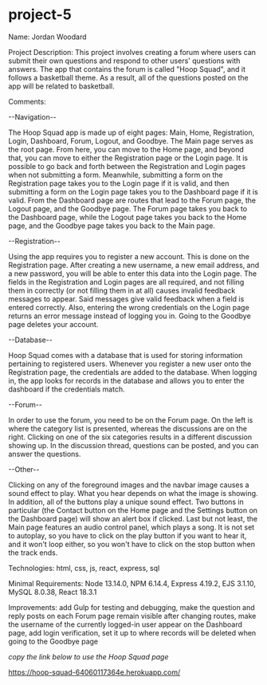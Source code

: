 # project-5

Name:  Jordan Woodard

Project Description:  This project involves creating a forum where users can submit their own questions and respond to other users' questions with answers.  The app that contains the forum is called "Hoop Squad", and it follows a basketball theme.  As a result, all of the questions posted on the app will be related to basketball.

Comments:  

--Navigation--

The Hoop Squad app is made up of eight pages:  Main, Home, Registration, Login, Dashboard, Forum, Logout, and Goodbye.  The Main page serves as the root page.  From here, you can move to the Home page, and beyond that, you can move to either the Registration page or the Login page.  It is possible to go back and forth between the Registration and Login pages when not submitting a form.  Meanwhile, submitting a form on the Registration page takes you to the Login page if it is valid, and then submitting a form on the Login page takes you to the Dashboard page if it is valid.  From the Dashboard page are routes that lead to the Forum page, the Logout page, and the Goodbye page.  The Forum page takes you back to the Dashboard page, while the Logout page takes you back to the Home page, and the Goodbye page takes you back to the Main page.

--Registration--

Using the app requires you to register a new account.  This is done on the Registration page.  After creating a new username, a new email address, and a new password, you will be able to enter this data into the Login page.  The fields in the Registration and Login pages are all required, and not filling them in correctly (or not filling them in at all) causes invalid feedback messages to appear.  Said messages give valid feedback when a field is entered correctly.  Also, entering the wrong credentials on the Login page returns an error message instead of logging you in.  Going to the Goodbye page deletes your account.

--Database--

Hoop Squad comes with a database that is used for storing information pertaining to registered users.  Whenever you register a new user onto the Registration page, the credentials are added to the database.  When logging in, the app looks for records in the database and allows you to enter the dashboard if the credentials match.

--Forum--

In order to use the forum, you need to be on the Forum page.  On the left is where the category list is presented, whereas the discussions are on the right.  Clicking on one of the six categories results in a different discussion showing up.  In the discussion thread, questions can be posted, and you can answer the questions.

--Other--

Clicking on any of the foreground images and the navbar image causes a sound effect to play.  What you hear depends on what the image is showing.  In addition, all of the buttons play a unique sound effect.  Two buttons in particular (the Contact button on the Home page and the Settings button on the Dashboard page) will show an alert box if clicked.  Last but not least, the Main page features an audio control panel, which plays a song.  It is not set to autoplay, so you have to click on the play button if you want to hear it, and it won't loop either, so you won't have to click on the stop button when the track ends.

Technologies:  html, css, js, react, express, sql

Minimal Requirements:  Node 13.14.0, NPM 6.14.4, Express 4.19.2, EJS 3.1.10, MySQL 8.0.38, React 18.3.1

Improvements:  add Gulp for testing and debugging, make the question and reply posts on each Forum page remain visible after changing routes, make the username of the currently logged-in user appear on the Dashboard page, add login verification, set it up to where records will be deleted when going to the Goodbye page



*copy the link below to use the Hoop Squad page*

https://hoop-squad-64060117364e.herokuapp.com/
